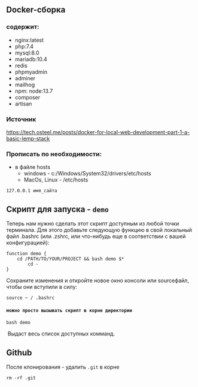 ## Docker-сборка ###

### содержит: ###
- nginx:latest
- php:7.4
- mysql:8.0
- mariadb:10.4
- redis
- phpmyadmin
- adminer
- mailhog
- npm: node:13.7
- composer
- artisan




### Источник ###
https://tech.osteel.me/posts/docker-for-local-web-development-part-1-a-basic-lemp-stack


### Прописать по необходимости: ###
- в файле hosts 
    - windows - c:/Windows/System32/drivers/etc/hosts
    - MacOs, Linux - /etc/hosts
```
127.0.0.1 имя_сайта
```    


## Скрипт для запуска - ``` demo ```

Теперь нам нужно сделать этот скрипт доступным из любой точки терминала. Для этого добавьте следующую функцию в свой локальный файл .bashrc (или .zshrc, или что-нибудь еще в соответствии с вашей конфигурацией):
```
function demo {
    cd /PATH/TO/YOUR/PROJECT && bash demo $*
        cd -
}
```

Сохраните изменения и откройте новое окно консоли или sourceфайл, чтобы они вступили в силу:
```
source ~ / .bashrc
```
#### ``` можно просто вызывать скрипт в корне директории ```
```
bash demo
```
 Выдаст весь список доступных комманд.

## Github

После клонирования - удалить ``` .git ``` в корне 
```
rm -rf .git
```


